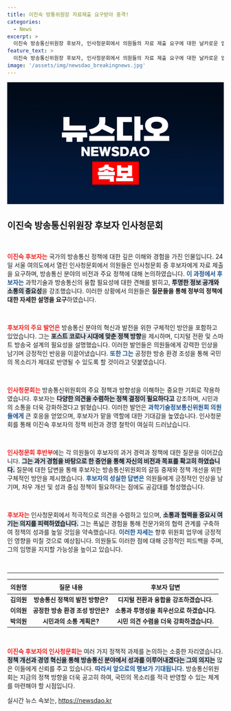 ```yaml
---
title: 이진숙 방통위원장 자료제출 요구받아 충격!
categories:
  - News
excerpt: >
  이진숙 방송통신위원장 후보자, 인사청문회에서 의원들의 자료 제출 요구에 대한 날카로운 입장을 드러냈다. 그의 발언 뒤에 숨은 진실은 무엇인가? 클릭을 통해 확인해보세요!
feature_text: >
  이진숙 방송통신위원장 후보자, 인사청문회에서 의원들의 자료 제출 요구에 대한 날카로운 입장을 드러냈다. 그의 발언 뒤에 숨은 진실은 무엇인가? 클릭을 통해 확인해보세요!
image: '/assets/img/newsdao_breakingnews.jpg'
---
```


<p><img src="/assets/img/newsdao_breakingnews.jpg" alt="ranknews 속보" /></p>

<h2 data-ke-size="size26">이진숙 방송통신위원장 후보자 인사청문회</h2>

<p data-ke-size="size16">&nbsp;</p>

<p><b><span style="color: #ee2323;">이진숙 후보자는</span></b> 국가의 방송통신 정책에 대한 깊은 이해와 경험을 가진 인물입니다. 24일 서울 여의도에서 열린 인사청문회에서 의원들은 인사청문회 중 후보자에게 자료 제출을 요구하며, 방송통신 분야의 비전과 주요 정책에 대해 논의하였습니다. <b><span style="color: #1a5490;">이 과정에서 후보자는</span></b> 과학기술과 방송통신의 융합 필요성에 대한 견해를 밝히고, <b><span style="background-color: #21538527;">투명한 정보 공개와 소통의 중요성</span></b>을 강조했습니다. 이러한 상황에서 의원들은 <b>질문들을 통해 정부의 정책에 대한 자세한 설명을 요구</b>하였습니다.</p>

<p data-ke-size="size16">&nbsp;</p>

<p><b><span style="color: #ee2323;">후보자의 주요 발언은</span></b> 방송통신 분야의 혁신과 발전을 위한 구체적인 방안을 포함하고 있었습니다. 그는 <b><span style="background-color: #21538527;">포스트 코로나 시대에 맞춘 정책 방향</span></b>을 제시하며, 디지털 전환 및 스마트 방송국 설계의 필요성을 설명했습니다. 이러한 발언들은 의원들에게 강력한 인상을 남기며 긍정적인 반응을 이끌어냈습니다. <b><span style="color: #1a5490;">또한 그는</span></b> 공정한 방송 환경 조성을 통해 국민의 목소리가 제대로 반영될 수 있도록 할 것이라고 덧붙였습니다.</p>

<p data-ke-size="size16">&nbsp;</p>

<p><b><span style="color: #ee2323;">인사청문회는</span></b> 방송통신위원회의 주요 정책과 방향성을 이해하는 중요한 기회로 작용하였습니다. 후보자는 <b><span style="background-color: #21538527;">다양한 의견을 수렴하는 정책 결정이 필요하다고</span></b> 강조하며, 시민과의 소통을 더욱 강화하겠다고 밝혔습니다. 이러한 발언은 <b><span style="color: #1a5490;">과학기술정보통신위원회 의원들에게</span></b> 큰 호응을 얻었으며, 후보자가 맡을 역할에 대한 기대감을 높였습니다. 인사청문회를 통해 이진숙 후보자의 정책 비전과 경영 철학이 여실히 드러났습니다.</p>

<p data-ke-size="size16">&nbsp;</p>

<p><b><span style="color: #ee2323;">인사청문회 후반부</span></b>에는 각 의원들이 후보자의 과거 경력과 정책에 대한 질문을 이어갔습니다. <b><span style="background-color: #21538527;">그는 과거 경험을 바탕으로 한 증언을 통해 자신의 비전과 목표를 확고히 하였습니다.</span></b> 질문에 대한 답변을 통해 후보자는 방송통신위원회의 갈등 중재와 정책 개선을 위한 구체적인 방안을 제시했습니다. <b><span style="color: #1a5490;">후보자의 성실한 답변은</span></b> 의원들에게 긍정적인 인상을 남기며, 처우 개선 및 성과 중심 정책이 필요하다는 점에도 공감대를 형성했습니다.</p>

<p data-ke-size="size16">&nbsp;</p>

<p><b><span style="color: #ee2323;">후보자는</span></b> 인사청문회에서 적극적으로 의견을 수렴하고 있으며, <b><span style="background-color: #21538527;">소통과 협력을 중요시 여기는 의지를 피력하였습니다.</span></b> 그는 폭넓은 경험을 통해 전문가와의 협력 관계를 구축하여 정책의 성과를 높일 것임을 약속했습니다. <b><span style="color: #1a5490;">이러한 자세는</span></b> 향후 위원회 업무에 긍정적인 영향을 미칠 것으로 예상됩니다. 의원들도 이러한 점에 대해 긍정적인 피드백을 주며, 그의 임명을 지지할 가능성을 높이고 있습니다.</p>

<p data-ke-size="size16">&nbsp;</p>

<hr>

<table>
    <thead>
        <tr>
            <th style="text-align: center; height: 26px;">의원명</th>
            <th style="text-align: center; height: 26px;">질문 내용</th>
            <th style="text-align: center; height: 26px;">후보자 답변</th>
        </tr>
    </thead>
    <tbody>
        <tr>
            <td style="text-align: center; height: 17px;"><b>김의원</b></td>
            <td style="text-align: center; height: 17px;"><b>방송통신 정책의 발전 방향은?</b></td>
            <td style="text-align: center; height: 17px;"><b>디지털 전환과 융합을 강조하겠습니다.</b></td>
        </tr>
        <tr>
            <td style="text-align: center; height: 17px;"><b>이의원</b></td>
            <td style="text-align: center; height: 17px;"><b>공정한 방송 환경 조성 방안은?</b></td>
            <td style="text-align: center; height: 17px;"><b>소통과 투명성을 최우선으로 하겠습니다.</b></td>
        </tr>
        <tr>
            <td style="text-align: center; height: 17px;"><b>박의원</b></td>
            <td style="text-align: center; height: 17px;"><b>시민과의 소통 계획은?</b></td>
            <td style="text-align: center; height: 17px;"><b>시민 의견 수렴을 더욱 강화하겠습니다.</b></td>
        </tr>
    </tbody>
</table>

<p data-ke-size="size16">&nbsp;</p>

<p><b><span style="color: #ee2323;">이진숙 후보자의 인사청문회는</span></b> 여러 가지 정책적 과제를 논의하는 소중한 자리였습니다. <b><span style="background-color: #21538527;">정책 개선과 경영 혁신을 통해 방송통신 분야에서 성과를 이루어내겠다는 그의 의지는</span></b> 많은 이들에게 신뢰를 주고 있습니다. <b><span style="color: #1a5490;">따라서 앞으로의 행보가 기대됩니다.</span></b> 방송통신위원회는 지금의 정책 방향을 더욱 공고히 하여, 국민의 목소리를 적극 반영할 수 있는 체계를 마련해야 할 시점입니다.</p>
실시간 뉴스 속보는, <a href="https://newsdao.kr" rel="dofollow">https://newsdao.kr</a>


